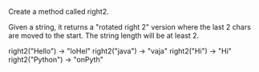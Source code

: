 Create a method called right2.

Given a string, it returns a "rotated right 2" version where the last 2 chars are moved to the start.
The string length will be at least 2.


right2("Hello") → "loHel"
right2("java") → "vaja"
right2("Hi") → "Hi"
right2("Python") → "onPyth"